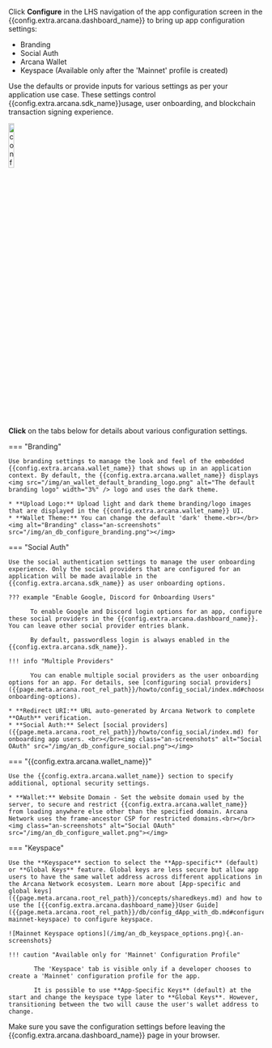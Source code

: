 Click **Configure** in the LHS navigation of the app configuration screen in the {{config.extra.arcana.dashboard_name}} to bring up app configuration settings:

* Branding
* Social Auth 
* Arcana Wallet
* Keyspace (Available only after the 'Mainnet' profile is created)

Use the defaults or provide inputs for various settings as per your application use case. These settings control {{config.extra.arcana.sdk_name}}usage, user onboarding, and blockchain transaction signing experience.

<img class="an-screenshots-noeffects" src="/img/an_db_configure_details.png" alt="config details" width="15%"/>

**Click** on the tabs below for details about various configuration settings.

=== "Branding"

    Use branding settings to manage the look and feel of the embedded {{config.extra.arcana.wallet_name}} that shows up in an application context. By default, the {{config.extra.arcana.wallet_name}} displays <img src="/img/an_wallet_default_branding_logo.png" alt="The default branding logo" width="3%" /> logo and uses the dark theme.

    * **Upload Logo:** Upload light and dark theme branding/logo images that are displayed in the {{config.extra.arcana.wallet_name}} UI.
    * **Wallet Theme:** You can change the default 'dark' theme.<br></br><img alt="Branding" class="an-screenshots" src="/img/an_db_configure_branding.png"></img>

=== "Social Auth"

    Use the social authentication settings to manage the user onboarding experience. Only the social providers that are configured for an application will be made available in the {{config.extra.arcana.sdk_name}} as user onboarding options.

    ??? example "Enable Google, Discord for Onboarding Users"
    
          To enable Google and Discord login options for an app, configure these social providers in the {{config.extra.arcana.dashboard_name}}.  You can leave other social provider entries blank.

          By default, passwordless login is always enabled in the {{config.extra.arcana.sdk_name}}.

    !!! info "Multiple Providers"

          You can enable multiple social providers as the user onboarding options for an app. For details, see [configuring social providers]({{page.meta.arcana.root_rel_path}}/howto/config_social/index.md#choose-onboarding-options).
    
    * **Redirect URI:** URL auto-generated by Arcana Network to complete **OAuth** verification.
    * **Social Auth:** Select [social providers]({{page.meta.arcana.root_rel_path}}/howto/config_social/index.md) for onboarding app users. <br></br><img class="an-screenshots" alt="Social OAuth" src="/img/an_db_configure_social.png"></img>

=== "{{config.extra.arcana.wallet_name}}"

    Use the {{config.extra.arcana.wallet_name}} section to specify additional, optional security settings.

    * **Wallet:** Website Domain - Set the website domain used by the server, to secure and restrict {{config.extra.arcana.wallet_name}} from loading anywhere else other than the specified domain. Arcana Network uses the frame-ancestor CSP for restricted domains.<br></br><img class="an-screenshots" alt="Social OAuth" src="/img/an_db_configure_wallet.png"></img>

=== "Keyspace"

    Use the **Keyspace** section to select the **App-specific** (default) or **Global Keys** feature. Global keys are less secure but allow app users to have the same wallet address across different applications in the Arcana Network ecosystem. Learn more about [App-specific and global keys]({{page.meta.arcana.root_rel_path}}/concepts/sharedkeys.md) and how to use the [{{config.extra.arcana.dashboard_name}}User Guide]({{page.meta.arcana.root_rel_path}}/db/config_dApp_with_db.md#configure-mainnet-keyspace) to configure keyspace.

    ![Mainnet Keyspace options](/img/an_db_keyspace_options.png){.an-screenshots}

    !!! caution "Available only for 'Mainnet' Configuration Profile"

           The 'Keyspace' tab is visible only if a developer chooses to create a 'Mainnet' configuration profile for the app.

           It is possible to use **App-Specific Keys** (default) at the start and change the keyspace type later to **Global Keys**. However, transitioning between the two will cause the user's wallet address to change.

Make sure you save the configuration settings before leaving the {{config.extra.arcana.dashboard_name}} page in your browser.